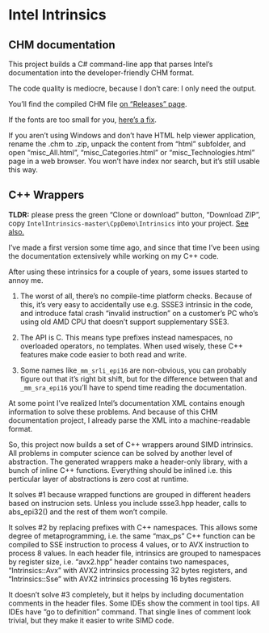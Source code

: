 # Intel Intrinsics## CHM documentationThis project builds a C# command-line app that parses Intel’s documentation into the developer-friendly CHM format.The code quality is mediocre, because I don’t care: I only need the output.You’ll find the compiled CHM file [on “Releases” page](https://github.com/Const-me/IntelIntrinsics/releases).If the fonts are too small for you, [here’s a fix](https://superuser.com/a/204783/31483).If you aren’t using Windows and don’t have HTML help viewer application, rename the .chm to .zip, unpack the content from “html” subfolder, and open “misc\_All.html”, “misc\_Categories.html” or “misc\_Technologies.html” page in a web browser.You won’t have index nor search, but it’s still usable this way.## C++ Wrappers**TLDR:** please press the green “Clone or download” button, “Download ZIP”, copy `IntelIntrinsics-master\CppDemo\Intrinsics` into your project. [See also.](https://github.com/Const-me/IntelIntrinsics/blob/master/cpp-faq.md)I’ve made a first version some time ago, and since that time I’ve been using the documentation extensively while working on my C++ code.After using these intrinsics for a couple of years, some issues started to annoy me.1. The worst of all, there’s no compile-time platform checks.Because of this, it’s very easy to accidentally use e.g. SSSE3 intrinsic in the code, and introduce fatal crash “invalid instruction” on a customer’s PC who’s using old AMD CPU that doesn’t support supplementary SSE3.2. The API is C. This means type prefixes instead namespaces, no overloaded operators, no templates. When used wisely, these C++ features make code easier to both read and write.3. Some names like`_mm_srli_epi16` are non-obvious, you can probably figure out that it’s right bit shift, but for the difference between that and `_mm_sra_epi16` you’ll have to spend time reading the documentation.At some point I’ve realized Intel’s documentation XML contains enough information to solve these problems. And because of this CHM documentation project, I already parse the XML into a machine-readable format.So, this project now builds a set of C++ wrappers around SIMD intrinsics. All problems in computer science can be solved by another level of abstraction.The generated wrappers make a header-only library, with a bunch of inline C++ functions. Everything should be inlined i.e. this perticular layer of abstractions is zero cost at runtime.It solves #1 because wrapped functions are grouped in different headers based on instrucion sets. Unless you include ssse3.hpp header, calls to abs_epi32() and the rest of them won’t compile.It solves #2 by replacing prefixes with C++ namespaces. This allows some degree of metaprogramming, i.e. the same “max_ps” C++ function can be compiled to SSE instruction to process 4 values, or to AVX instruction to process 8 values. In each header file, intrinsics are grouped to namespaces by register size, i.e. “avx2.hpp” header contains two namespaces, “Intrinsics::Avx” with AVX2 intrinsics processing 32 bytes registers, and “Intrinsics::Sse” with AVX2 intrinsics processing 16 bytes registers.It doesn’t solve #3 completely, but it helps by including documentation comments in the header files. Some IDEs show the comment in tool tips. All IDEs have “go to definition” command.That single lines of comment look trivial, but they make it easier to write SIMD code.